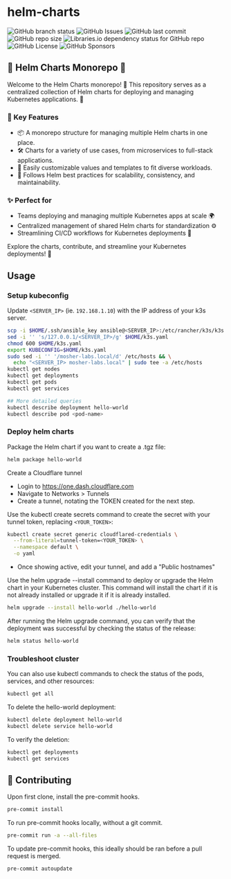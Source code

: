 # helm-charts

![GitHub branch status](https://img.shields.io/github/checks-status/mosher-labs/helm-charts/main)
![GitHub Issues](https://img.shields.io/github/issues/mosher-labs/helm-charts)
![GitHub last commit](https://img.shields.io/github/last-commit/mosher-labs/helm-charts)
![GitHub repo size](https://img.shields.io/github/repo-size/mosher-labs/helm-charts)
![Libraries.io dependency status for GitHub repo](https://img.shields.io/librariesio/github/mosher-labs/helm-charts)
![GitHub License](https://img.shields.io/github/license/mosher-labs/helm-charts)
![GitHub Sponsors](https://img.shields.io/github/sponsors/mosher-labs)

## 🎩 Helm Charts Monorepo 🚢

Welcome to the Helm Charts monorepo! 🚀 This repository serves as a centralized
collection of Helm charts for deploying and managing Kubernetes applications. 🎯

### 🌟 Key Features

- 📦 A monorepo structure for managing multiple Helm charts in one place.
- 🛠️ Charts for a variety of use cases, from microservices to full-stack applications.
- 🔧 Easily customizable values and templates to fit diverse workloads.
- 📜 Follows Helm best practices for scalability, consistency, and maintainability.

### ✨ Perfect for

- Teams deploying and managing multiple Kubernetes apps at scale 🌍
- Centralized management of shared Helm charts for standardization ⚙️
- Streamlining CI/CD workflows for Kubernetes deployments 🚀

Explore the charts, contribute, and streamline your Kubernetes deployments! 🤝

## Usage

### Setup kubeconfig

Update `<SERVER_IP>` (ie. `192.168.1.10`) with the IP address of your k3s server.

```bash
scp -i $HOME/.ssh/ansible_key ansible@<SERVER_IP>:/etc/rancher/k3s/k3s.yaml $HOME/k3s.yaml
sed -i '' 's/127.0.0.1/<SERVER_IP>/g' $HOME/k3s.yaml
chmod 600 $HOME/k3s.yaml
export KUBECONFIG=$HOME/k3s.yaml
sudo sed -i '' '/mosher-labs.local/d' /etc/hosts && \
  echo "<SERVER_IP> mosher-labs.local" | sudo tee -a /etc/hosts
kubectl get nodes
kubectl get deployments
kubectl get pods
kubectl get services

## More detailed queries
kubectl describe deployment hello-world
kubectl describe pod <pod-name>
```

### Deploy helm charts

Package the Helm chart if you want to create a .tgz file:

```bash
helm package hello-world
```

Create a Cloudflare tunnel

- Login to <https://one.dash.cloudflare.com>
- Navigate to Networks > Tunnels
- Create a tunnel, notating the TOKEN created for the next step.

Use the kubectl create secrets command to create the secret with your tunnel
token, replacing `<YOUR_TOKEN>`:

```bash
kubectl create secret generic cloudflared-credentials \
  --from-literal=tunnel-token=<YOUR_TOKEN> \
  --namespace default \
  -o yaml
```

- Once showing active, edit your tunnel, and add a "Public hostnames"

Use the helm upgrade --install command to deploy or upgrade the
Helm chart in your Kubernetes cluster. This command will install
the chart if it is not already installed or upgrade it if it is
already installed.

```bash
helm upgrade --install hello-world ./hello-world
```

After running the Helm upgrade command, you can verify that the deployment
was successful by checking the status of the release:

```bash
helm status hello-world
```

### Troubleshoot cluster

You can also use kubectl commands to check the status of the
pods, services, and other resources:

```bash
kubectl get all
```

To delete the hello-world deployment:

```bash
kubectl delete deployment hello-world
kubectl delete service hello-world
```

To verify the deletion:

```bash
kubectl get deployments
kubectl get services
```

## 🔰 Contributing

Upon first clone, install the pre-commit hooks.

```bash
pre-commit install
```

To run pre-commit hooks locally, without a git commit.

```bash
pre-commit run -a --all-files
```

To update pre-commit hooks, this ideally should be ran before a pull request is merged.

```bash
pre-commit autoupdate
```
